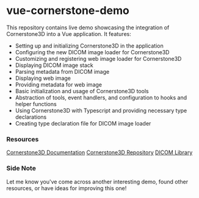 # vue-cornerstone-demo

This repository contains live demo showcasing the integration of Cornerstone3D into a Vue application. It features:

- Setting up and initializing Cornerstone3D in the application
- Configuring the new DICOM image loader for Cornerstone3D
- Customizing and registering web image loader for Cornerstone3D
- Displaying DICOM image stack
- Parsing metadata from DICOM image
- Displaying web image
- Providing metadata for web image
- Basic initialization and usage of Cornerstone3D tools
- Abstraction of tools, event handlers, and configuration to hooks and helper functions
- Using Cornerstone3D with Typescript and providing necessary type declarations
- Creating type declaration file for DICOM image loader

### Resources

[Cornerstone3D Documentation](https://www.cornerstonejs.org/)
[Cornerstone3D Repository](https://github.com/cornerstonejs/cornerstone3D)
[DICOM Library](https://www.dicomlibrary.com/)

### Side Note

Let me know you've come across another interesting demo, found other resources, or have ideas for improving this one!
